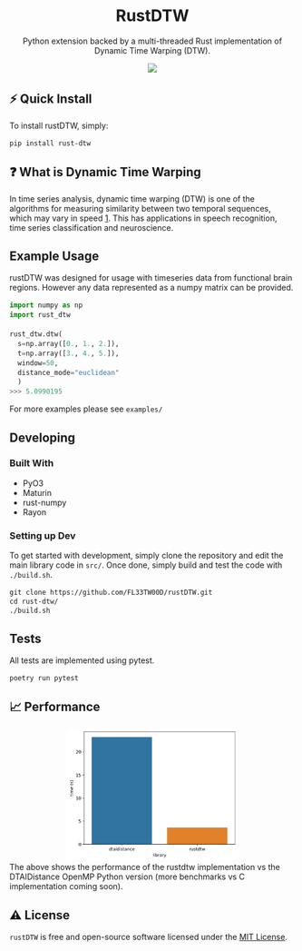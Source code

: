 <h1 align="center">
  RustDTW
</h1>
<p align="center">Python extension backed by a multi-threaded Rust implementation of Dynamic Time Warping (DTW).</p>
<div align="center">
<img src="https://img.shields.io/pypi/v/rust-dtw?style=flat-square"/><br/>  
</div>

## ⚡️ Quick Install
To install rustDTW, simply:

```shell
pip install rust-dtw
```

## ❓ What is Dynamic Time Warping
In time series analysis, dynamic time warping (DTW) is one of the algorithms for measuring similarity between two temporal sequences, which may vary in speed [1](https://en.wikipedia.org/wiki/Dynamic_time_warping). This has applications in speech recognition, time series classification and neuroscience.

## Example Usage
  
rustDTW was designed for usage with timeseries data from functional brain regions. However any data represented as a numpy matrix can be provided.
```python
import numpy as np
import rust_dtw
  
rust_dtw.dtw(
  s=np.array([0., 1., 2.]), 
  t=np.array([3., 4., 5.]), 
  window=50, 
  distance_mode="euclidean"
  )
>>> 5.0990195
```
For more examples please see `examples/`
  
## Developing

### Built With
- PyO3
- Maturin
- rust-numpy
- Rayon

### Setting up Dev
To get started with development, simply clone the repository and edit the main library code in `src/`. Once done, simply build and test the code with `./build.sh`.

```shell
git clone https://github.com/FL33TW00D/rustDTW.git
cd rust-dtw/
./build.sh
```

## Tests

All tests are implemented using pytest.
```shell
poetry run pytest
```

## 📈 Performance
<div align="center">
<img src="https://raw.githubusercontent.com/FL33TW00D/rustDTW/master/examples/speed/time.png" width=60%/><br/>  
</div>
The above shows the performance of the rustdtw implementation vs the DTAIDistance OpenMP Python version (more benchmarks vs C implementation coming soon).

## ⚠️ License

`rustDTW` is free and open-source software licensed under the [MIT License](https://github.com/FLE33TW00D/rustDTW/blob/master/LICENSE).

